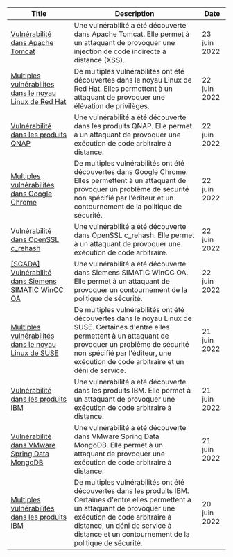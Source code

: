 
|Title|Description|Date|
|---|---|---|
| [Vulnérabilité dans Apache Tomcat](https://www.cert.ssi.gouv.fr/avis/CERTFR-2022-AVI-579/) | Une vulnérabilité a été découverte dans Apache Tomcat. Elle permet à un attaquant de provoquer une injection de code indirecte à distance (XSS). | 23 juin 2022 |
| [Multiples vulnérabilités dans le noyau Linux de Red Hat](https://www.cert.ssi.gouv.fr/avis/CERTFR-2022-AVI-578/) | De multiples vulnérabilités ont été découvertes dans le noyau Linux de Red Hat. Elles permettent à un attaquant de provoquer une élévation de privilèges. | 22 juin 2022 |
| [Vulnérabilité dans les produits QNAP](https://www.cert.ssi.gouv.fr/avis/CERTFR-2022-AVI-577/) | Une vulnérabilité a été découverte dans les produits QNAP. Elle permet à un attaquant de provoquer une exécution de code arbitraire à distance. | 22 juin 2022 |
| [Multiples vulnérabilités dans Google Chrome](https://www.cert.ssi.gouv.fr/avis/CERTFR-2022-AVI-576/) | De multiples vulnérabilités ont été découvertes dans Google Chrome. Elles permettent à un attaquant de provoquer un problème de sécurité non spécifié par l'éditeur et un contournement de la politique de sécurité. | 22 juin 2022 |
| [Vulnérabilité dans OpenSSL c_rehash](https://www.cert.ssi.gouv.fr/avis/CERTFR-2022-AVI-575/) | Une vulnérabilité a été découverte dans OpenSSL c_rehash. Elle permet à un attaquant de provoquer une exécution de code arbitraire. | 22 juin 2022 |
| [[SCADA] Vulnérabilité dans Siemens SIMATIC WinCC OA](https://www.cert.ssi.gouv.fr/avis/CERTFR-2022-AVI-574/) | Une vulnérabilité a été découverte dans Siemens SIMATIC WinCC OA. Elle permet à un attaquant de provoquer un contournement de la politique de sécurité. | 22 juin 2022 |
| [Multiples vulnérabilités dans le noyau Linux de SUSE](https://www.cert.ssi.gouv.fr/avis/CERTFR-2022-AVI-573/) | De multiples vulnérabilités ont été découvertes dans le noyau Linux de SUSE. Certaines d'entre elles permettent à un attaquant de provoquer un problème de sécurité non spécifié par l'éditeur, une exécution de code arbitraire et un déni de service. | 21 juin 2022 |
| [Vulnérabilité dans les produits IBM](https://www.cert.ssi.gouv.fr/avis/CERTFR-2022-AVI-572/) | Une vulnérabilité a été découverte dans les produits IBM. Elle permet à un attaquant de provoquer une exécution de code arbitraire à distance. | 21 juin 2022 |
| [Vulnérabilité dans VMware Spring Data MongoDB](https://www.cert.ssi.gouv.fr/avis/CERTFR-2022-AVI-571/) | Une vulnérabilité a été découverte dans VMware Spring Data MongoDB. Elle permet à un attaquant de provoquer une exécution de code arbitraire à distance. | 21 juin 2022 |
| [Multiples vulnérabilités dans les produits IBM](https://www.cert.ssi.gouv.fr/avis/CERTFR-2022-AVI-570/) | De multiples vulnérabilités ont été découvertes dans les produits IBM. Certaines d'entre elles permettent à un attaquant de provoquer une exécution de code arbitraire à distance, un déni de service à distance et un contournement de la politique de sécurité. | 20 juin 2022 |
